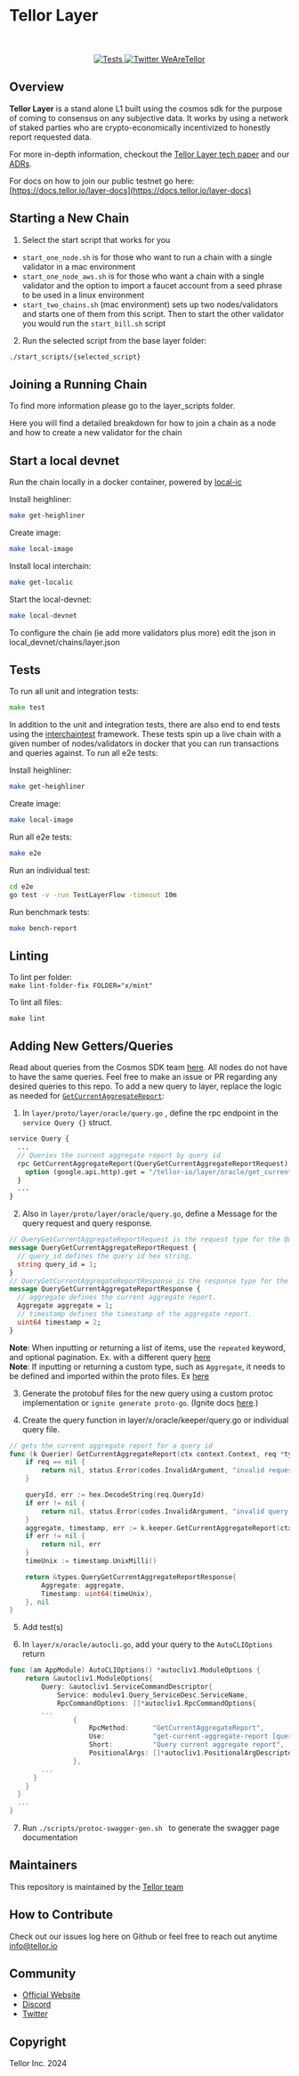# Tellor Layer<br/><br/>

<p align="center">
  <a href="https://github.com/tellor-io/layer/actions/workflows/go.yml">
    <img src="https://github.com/tellor-io/layer/actions/workflows/go.yml/badge.svg" alt="Tests" />
  </a>
  <a href='https://twitter.com/WeAreTellor'>
    <img src='https://img.shields.io/twitter/url/http/shields.io.svg?style=social' alt='Twitter WeAreTellor' />
  </a>
</p>

## Overview <a name="overview"> </a>

<b>Tellor Layer</b> is a stand alone L1 built using the cosmos sdk for the purpose of coming to
consensus on any subjective data. It works by using a network of staked parties who are
crypto-economically incentivized to honestly report requested data.

For more in-depth information, checkout the [Tellor Layer tech paper](https://github.com/tellor-io/layer/blob/main/TellorLayer%20-%20tech.pdf) and our [ADRs](https://github.com/tellor-io/layer/tree/main/adr).

For docs on how to join our public testnet go here:  [https://docs.tellor.io/layer-docs](https://docs.tellor.io/layer-docs)

## Starting a New Chain

1) Select the start script that works for you

- `start_one_node.sh` is for those who want to run a chain with a single validator in a mac environment
- `start_one_node_aws.sh` is for those who want a chain with a single validator and the option to import a faucet account from a seed phrase to be used in a linux environment
- `start_two_chains.sh` (mac environment) sets up two nodes/validators and starts one of them from this script. Then to start the other validator you would run the `start_bill.sh` script

2) Run the selected script from the base layer folder:

```sh
./start_scripts/{selected_script}
```

## Joining a Running Chain

To find more information please go to the layer_scripts folder.

Here you will find a detailed breakdown for how to join a chain as a node and how to create a new validator for the chain

## Start a local devnet

Run the chain locally in a docker container, powered by [local-ic](https://github.com/strangelove-ventures/interchaintest/tree/main/local-interchain)

Install heighliner:
```sh
make get-heighliner
```
Create image:
```sh
make local-image
```
Install local interchain:
```sh
make get-localic
```
Start the local-devnet:
```sh
make local-devnet
```

To configure the chain (ie add more validators plus more) edit the json in local_devnet/chains/layer.json


## Tests

To run all unit and integration tests:

```go
make test
```

In addition to the unit and integration tests, there are also end to end tests using the [interchaintest](https://github.com/strangelove-ventures/interchaintest) framework. These tests spin up a live chain with a given number of nodes/validators in docker that you can run transactions and queries against. To run all e2e tests:

Install heighliner:
```sh
make get-heighliner
```
Create image:
```sh
make local-image
```
Run all e2e tests:
```sh
make e2e
```
Run an individual test:
```sh
cd e2e
go test -v -run TestLayerFlow -timeout 10m
```
Run benchmark tests:
```sh
make bench-report
```


## Linting

To lint per folder:  
`make lint-folder-fix FOLDER="x/mint"`

To lint all files:

`make lint`

## Adding New Getters/Queries
Read about queries from the Cosmos SDK team [here](https://github.com/cosmos/cosmos-sdk/blob/267b93ee741144c0e6a3d57840a006761d07e6c3/docs/learn/beginner/02-query-lifecycle.md). All nodes do not have to have the same queries. Feel free to make an issue or PR regarding any desired queries to this repo. To add a new query to layer, replace the logic as needed for [`GetCurrentAggregateReport`](https://github.com/tellor-io/layer/blob/5820469f2544b2dc1a34ac06b961b92a4adcb782/x/oracle/keeper/query.go#L46):

1. In `layer/proto/layer/oracle/query.go` , define the rpc endpoint in the `service Query {}` struct. 
```proto
service Query {
  ...
  // Queries the current aggregate report by query id
  rpc GetCurrentAggregateReport(QueryGetCurrentAggregateReportRequest) returns (QueryGetCurrentAggregateReportResponse) {
    option (google.api.http).get = "/tellor-io/layer/oracle/get_current_aggregate_report/{query_id}";
  }
  ...
}
```
2. Also in `layer/proto/layer/oracle/query.go`, define a Message for the query request and query response. 

```proto
// QueryGetCurrentAggregateReportRequest is the request type for the Query/GetCurrentAggregateReport RPC method.
message QueryGetCurrentAggregateReportRequest {
  // query_id defines the query id hex string.
  string query_id = 1;
}
// QueryGetCurrentAggregateReportResponse is the response type for the Query/GetCurrentAggregateReport RPC method.
message QueryGetCurrentAggregateReportResponse {
  // aggregate defines the current aggregate report.
  Aggregate aggregate = 1;
  // timestamp defines the timestamp of the aggregate report.
  uint64 timestamp = 2;
}
```

**Note**: When inputting or returning a list of items, use the `repeated` keyword, and optional pagination. Ex. with a different query [here](https://github.com/tellor-io/layer/blob/5820469f2544b2dc1a34ac06b961b92a4adcb782/proto/layer/oracle/query.proto#L329)  
**Note**: If inputting or returning a custom type, such as `Aggregate`, it needs to be defined and imported within the proto files. Ex [here](https://github.com/tellor-io/layer/blob/5820469f2544b2dc1a34ac06b961b92a4adcb782/proto/layer/oracle/aggregate.proto#L11)

3. Generate the protobuf files for the new query using a custom protoc implementation or `ignite generate proto-go`. (Ignite docs [here](https://github.com/ignite/cli).)

4. Create the query function in layer/x/oracle/keeper/query.go or individual query file. 
```go
// gets the current aggregate report for a query id
func (k Querier) GetCurrentAggregateReport(ctx context.Context, req *types.QueryGetCurrentAggregateReportRequest) (*types.QueryGetCurrentAggregateReportResponse, error) {
	if req == nil {
		return nil, status.Error(codes.InvalidArgument, "invalid request")
	}

	queryId, err := hex.DecodeString(req.QueryId)
	if err != nil {
		return nil, status.Error(codes.InvalidArgument, "invalid query id")
	}
	aggregate, timestamp, err := k.keeper.GetCurrentAggregateReport(ctx, queryId)
	if err != nil {
		return nil, err
	}
	timeUnix := timestamp.UnixMilli()

	return &types.QueryGetCurrentAggregateReportResponse{
		Aggregate: aggregate,
		Timestamp: uint64(timeUnix),
	}, nil
}
```

5. Add test(s) 

6. In `layer/x/oracle/autocli.go`, add your query to the `AutoCLIOptions` return  

```go
func (am AppModule) AutoCLIOptions() *autocliv1.ModuleOptions {
	return &autocliv1.ModuleOptions{
		Query: &autocliv1.ServiceCommandDescriptor{
			Service: modulev1.Query_ServiceDesc.ServiceName,
			RpcCommandOptions: []*autocliv1.RpcCommandOptions{
        ...
				{
					RpcMethod:      "GetCurrentAggregateReport",
					Use:            "get-current-aggregate-report [query_id]",
					Short:          "Query current aggregate report",
					PositionalArgs: []*autocliv1.PositionalArgDescriptor{{ProtoField: "query_id"}},
				},
        ...
      }
    }
  }
  ...
}
```

7. Run `./scripts/protoc-swagger-gen.sh ` to generate the swagger page documentation

## Maintainers<a name="maintainers"> </a>

This repository is maintained by the [Tellor team](https://github.com/orgs/tellor-io/people)

## How to Contribute<a name="how2contribute"> </a>  

Check out our issues log here on Github or feel free to reach out anytime [info@tellor.io](mailto:info@tellor.io)

## Community<a name="community"> </a>  

- [Official Website](https://tellor.io/)
- [Discord](https://discord.gg/n7drGjh)
- [Twitter](https://twitter.com/wearetellor)

## Copyright<a name="copyright"> </a>  

Tellor Inc. 2024
